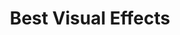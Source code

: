 ---
title: "Best Visual Effects"
edition: 2008
kind: "technical"
film: benjamin-button.md
image: https://m.media-amazon.com/images/M/MV5BNWUyMDc0OTUtNDM4Ny00NGY5LWFkMGYtMWJhNzA2Yjg4Mjk1XkEyXkFqcGdeQXVyMjQwMDg0Ng@@._V1_.jpg
type: award
weight: 13
---